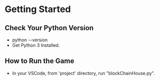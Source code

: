 # Getting Started
## Check Your Python Version 
- python --version 
- Get Python 3 Installed. 
## How to Run the Game 
- In your VSCode, from 'project' directory, run "blockChainHouse.py". 
